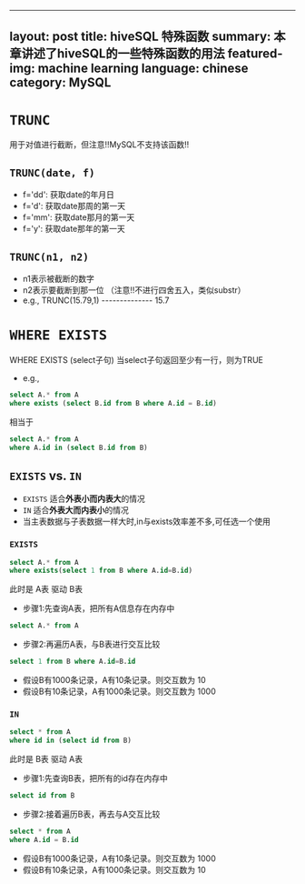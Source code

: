 <!--
 * @Author: handan 2300936182@qq.com
 * @Date: 2024-03-22 09:44:53
 * @LastEditors: handan 2300936182@qq.com
 * @LastEditTime: 2024-03-22 10:44:43
 * @FilePath: /HandanYU.github.io/_posts/2022-08-26-SQL_特殊函数.md
 * @Description: 这是默认设置,请设置`customMade`, 打开koroFileHeader查看配置 进行设置: https://github.com/OBKoro1/koro1FileHeader/wiki/%E9%85%8D%E7%BD%AE
-->
---
layout: post
title: hiveSQL 特殊函数
summary: 本章讲述了hiveSQL的一些特殊函数的用法
featured-img: machine learning
language: chinese
category: MySQL
---
# `TRUNC`
用于对值进行截断，但注意!!MySQL不支持该函数!!

## `TRUNC(date, f)`
- f='dd': 获取date的年月日
- f='d': 获取date那周的第一天   
- f='mm': 获取date那月的第一天
- f='y': 获取date那年的第一天

## `TRUNC(n1, n2)`
- n1表示被截断的数字
- n2表示要截断到那一位 （注意!!不进行四舍五入，类似substr）
- e.g., TRUNC(15.79,1) -------------- 15.7

# `WHERE EXISTS`
WHERE EXISTS (select子句)
当select子句返回至少有一行，则为TRUE
- e.g.,
```sql
select A.* from A
where exists (select B.id from B where A.id = B.id)
```
相当于
```sql
select A.* from A
where A.id in (select B.id from B)
```
## `EXISTS` vs. `IN`
- `EXISTS` 适合<b>外表小而内表大</b>的情况
- `IN` 适合<b>外表大而内表小</b>的情况
- 当主表数据与子表数据一样大时,in与exists效率差不多,可任选一个使用
### `EXISTS`
```sql
select A.* from A
where exists(select 1 from B where A.id=B.id)
```
此时是 A表 驱动 B表
- 步骤1:先查询A表，把所有A信息存在内存中
```sql
select A.* from A
```
- 步骤2:再遍历A表，与B表进行交互比较
```sql
select 1 from B where A.id=B.id
```
- 假设B有1000条记录，A有10条记录。则交互数为 10
- 假设B有10条记录，A有1000条记录。则交互数为 1000
### `IN`
```sql
select * from A
where id in (select id from B)
```
此时是 B表 驱动 A表
- 步骤1:先查询B表，把所有的id存在内存中
```sql
select id from B
```
- 步骤2:接着遍历B表，再去与A交互比较
```sql
select * from A
where A.id = B.id
```
- 假设B有1000条记录，A有10条记录。则交互数为 1000 
- 假设B有10条记录，A有1000条记录。则交互数为 10
